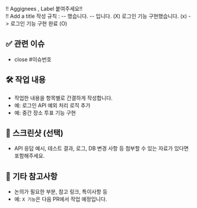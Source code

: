 !! Aggignees , Label 붙여주세요!! <br>
!! Add a title 작성 규칙 :  -- 했습니다. -- 입니다. (X) 로그인 기능 구현했습니다. (x)  ->  로그인 기능 구현 완료 (O)

## ✅ 관련 이슈
- close #이슈번호

## 🛠️ 작업 내용
- 작업한 내용을 항목별로 간결하게 작성합니다.
- 예: 로그인 API 예외 처리 로직 추가
- 예: 중간 장소 투표 기능 구현

## 📸 스크린샷 (선택)
- API 응답 예시, 테스트 결과, 로그, DB 변경 사항 등 첨부할 수 있는 자료가 있다면 포함해주세요.

## 🧩 기타 참고사항
- 논의가 필요한 부분, 참고 링크, 특이사항 등
- 예: `X 기능`은 다음 PR에서 작업 예정입니다.
